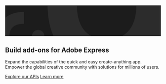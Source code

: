 <HeroSimple slots="image, heading, text , buttons" variant="fullWidth" textColor="navy" />

![Hero image](./images/hero-image.png)

## Build add-ons for Adobe Express

Expand the capabilities of the quick and easy create-anything app. Empower the global creative community with solutions for millions of users.

[Explore our APIs](https://adobe.io)
[Learn more](https://adobe.io)
